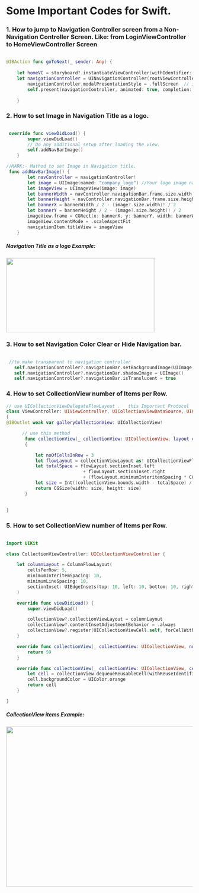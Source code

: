 # Some Important Codes for Swift.

<h3> 1. How to jump to Navigation Controller screen from a Non- Navigation Controller Screen.
   Like: from LoginViewController to HomeViewController Screen  </h3>
   
   
```Swift

@IBAction func goToNext(_ sender: Any) {
  
    let homeVC = storyboard?.instantiateViewController(withIdentifier: "HomeViewController") as! HomeViewController
    let navigationController = UINavigationController(rootViewController: homeVC)
        navigationController.modalPresentationStyle = .fullScreen  // if you are using iOS 13 or more else this line of code is not required.
        self.present(navigationController, animated: true, completion: nil)
        
    }

```

<h3> 2. How to set Image in Navigation Title as a logo.  </h3>

```Swift

 override func viewDidLoad() {
        super.viewDidLoad()
        // Do any additional setup after loading the view.
        self.addNavBarImage()
    }

//MARK:- Mathod to set Image in Navigation title.
 func addNavBarImage() {
        let navController = navigationController!
        let image = UIImage(named: "company_logo") //Your logo image name should be here
        let imageView = UIImageView(image: image)
        let bannerWidth = navController.navigationBar.frame.size.width
        let bannerHeight = navController.navigationBar.frame.size.height
        let bannerX = bannerWidth / 2 - (image?.size.width)! / 2
        let bannerY = bannerHeight / 2 - (image?.size.height)! / 2
        imageView.frame = CGRect(x: bannerX, y: bannerY, width: bannerWidth, height: bannerHeight)
        imageView.contentMode = .scaleAspectFit
        navigationItem.titleView = imageView
    }

```

<h5> Navigation Title as a logo Example:  </h5>
<img src="https://i.stack.imgur.com/JeZZY.png" width="400" height="200">


<h3> 3. How to set Navigation Color Clear or Hide Navigation bar.  </h3>

```Swift

 //to make transparent to navigation controller
   self.navigationController?.navigationBar.setBackgroundImage(UIImage(), for: UIBarMetrics.default)
   self.navigationController?.navigationBar.shadowImage = UIImage()
   self.navigationController?.navigationBar.isTranslucent = true

```

<h3> 4. How to set CollectionView number of Items per Row.  </h3>


```Swift
// use UICollectionViewDelegateFlowLayout .   this Important Protocol
class ViewController: UIViewController, UICollectionViewDataSource, UICollectionViewDelegate, UICollectionViewDelegateFlowLayout
{
@IBOutlet weak var galleryCollectionView: UICollectionView!

      // use this method
       func collectionView(_ collectionView: UICollectionView, layout collectionViewLayout: UICollectionViewLayout, sizeForItemAt indexPath: IndexPath) -> CGSize 
       {

           let noOfCellsInRow = 3
           let flowLayout = collectionViewLayout as! UICollectionViewFlowLayout
           let totalSpace = flowLayout.sectionInset.left
                             + flowLayout.sectionInset.right
                             + (flowLayout.minimumInteritemSpacing * CGFloat(noOfCellsInRow - 1))
           let size = Int((collectionView.bounds.width - totalSpace) / CGFloat(noOfCellsInRow))
           return CGSize(width: size, height: size)
       }
 
 
}   

```

<h3> 5. How to set CollectionView number of Items per Row.  </h3>

```Swift

import UIKit

class CollectionViewController: UICollectionViewController {

    let columnLayout = ColumnFlowLayout(
        cellsPerRow: 5,
        minimumInteritemSpacing: 10,
        minimumLineSpacing: 10,
        sectionInset: UIEdgeInsets(top: 10, left: 10, bottom: 10, right: 10)
    )

    override func viewDidLoad() {
        super.viewDidLoad()

        collectionView?.collectionViewLayout = columnLayout
        collectionView?.contentInsetAdjustmentBehavior = .always
        collectionView?.register(UICollectionViewCell.self, forCellWithReuseIdentifier: "Cell")
    }

    override func collectionView(_ collectionView: UICollectionView, numberOfItemsInSection section: Int) -> Int {
        return 59
    }

    override func collectionView(_ collectionView: UICollectionView, cellForItemAt indexPath: IndexPath) -> UICollectionViewCell {
        let cell = collectionView.dequeueReusableCell(withReuseIdentifier: "Cell", for: indexPath)
        cell.backgroundColor = UIColor.orange
        return cell
    }

}

```
<h5> CollectionView items Example:  </h5>
<img src="https://i.stack.imgur.com/O7oAX.png" width="889" height="431">
